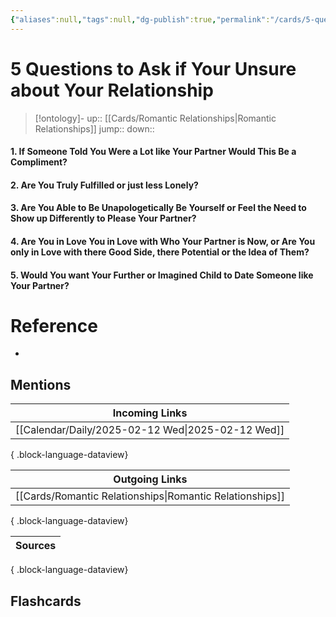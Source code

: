 ```yaml
---
{"aliases":null,"tags":null,"dg-publish":true,"permalink":"/cards/5-questions-to-ask-if-your-unsure-about-your-relationship/","dgPassFrontmatter":true}
---
```


# 5 Questions to Ask if Your Unsure about Your Relationship

> [!ontology]-
> up:: [[Cards/Romantic Relationships\|Romantic Relationships]]
> jump:: 
> down:: 

#### 1. If Someone Told You Were a Lot like Your Partner Would This Be a Compliment?

#### 2. Are You Truly Fulfilled or just less Lonely?

#### 3. Are You Able to Be Unapologetically Be Yourself or Feel the Need to Show up Differently to Please Your Partner?

#### 4. Are You in Love You in Love with Who Your Partner is Now, or Are You only in Love with there Good Side, there Potential or the Idea of Them?

#### 5. Would You want Your Further or Imagined Child to Date Someone like Your Partner?

# Reference

- 

## Mentions

| Incoming Links                                       |
| ---------------------------------------------------- |
| [[Calendar/Daily/2025-02-12 Wed\|2025-02-12 Wed]] |

{ .block-language-dataview}

| Outgoing Links                                              |
| ----------------------------------------------------------- |
| [[Cards/Romantic Relationships\|Romantic Relationships]] |

{ .block-language-dataview}

| Sources |
| ------- |

{ .block-language-dataview}

## Flashcards